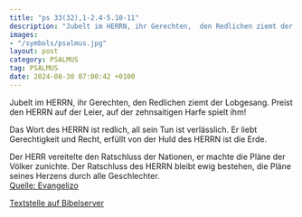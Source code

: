```yaml
---
title: "ps 33(32),1-2.4-5.10-11"
description: "Jubelt im HERRN, ihr Gerechten,  den Redlichen ziemt der Lobgesang. Preist den HERRN auf der Leier,  auf der zehnsaitigen Harfe spielt ihm!  Das Wort des HERRN ist redlich,  all sein Tun ist verlässlich. Er liebt Gerechtigkeit und Recht,  erfüllt von der Huld des HERRN ist di...."
images:
- "/symbols/psalmus.jpg"
layout: post
category: PSALMUS
tag: PSALMUS
date: 2024-08-30 07:00:42 +0100
---
```

Jubelt im HERRN, ihr Gerechten, 
den Redlichen ziemt der Lobgesang.
Preist den HERRN auf der Leier, 
auf der zehnsaitigen Harfe spielt ihm!

Das Wort des HERRN ist redlich, 
all sein Tun ist verlässlich.
Er liebt Gerechtigkeit und Recht, 
erfüllt von der Huld des HERRN ist die Erde.<!--more-->

Der HERR vereitelte den Ratschluss der Nationen, 
er machte die Pläne der Völker zunichte.
Der Ratschluss des HERRN bleibt ewig bestehen, 
die Pläne seines Herzens durch alle Geschlechter.<br>
[Quelle: Evangelizo](https://evangeliumtagfuertag.org/DE/gospel)

[Textstelle auf Bibelserver](https://www.bibleserver.com/EU/ps33(32),1-2.4-5.10-11)
